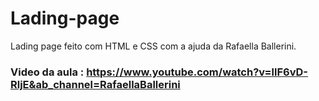 # Lading-page
Lading page feito com HTML e CSS com a ajuda da Rafaella Ballerini.
### Video da aula : https://www.youtube.com/watch?v=llF6vD-RljE&ab_channel=RafaellaBallerini
